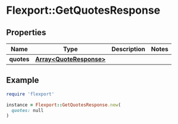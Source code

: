 # Flexport::GetQuotesResponse

## Properties

| Name | Type | Description | Notes |
| ---- | ---- | ----------- | ----- |
| **quotes** | [**Array&lt;QuoteResponse&gt;**](QuoteResponse.md) |  |  |

## Example

```ruby
require 'flexport'

instance = Flexport::GetQuotesResponse.new(
  quotes: null
)
```

